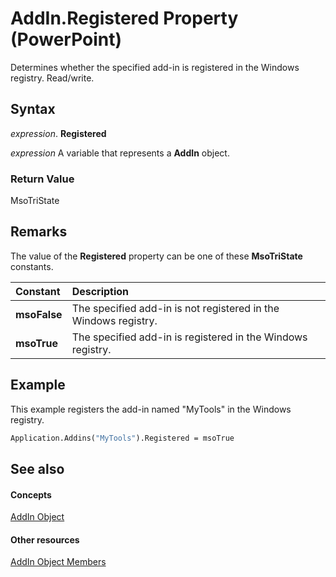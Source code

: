 
# AddIn.Registered Property (PowerPoint)

Determines whether the specified add-in is registered in the Windows registry. Read/write.


## Syntax

 _expression_. **Registered**

 _expression_ A variable that represents a **AddIn** object.


### Return Value

MsoTriState


## Remarks

The value of the  **Registered** property can be one of these **MsoTriState** constants.



|**Constant**|**Description**|
|:-----|:-----|
|**msoFalse**| The specified add-in is not registered in the Windows registry.|
|**msoTrue**| The specified add-in is registered in the Windows registry.|

## Example

This example registers the add-in named "MyTools" in the Windows registry.


```vb
Application.Addins("MyTools").Registered = msoTrue
```


## See also


#### Concepts


[AddIn Object](e98b609e-97ef-b471-f047-b647bff1e9af.md)
#### Other resources


[AddIn Object Members](7bc32318-9bd6-8167-4d61-d6bfeae55028.md)
